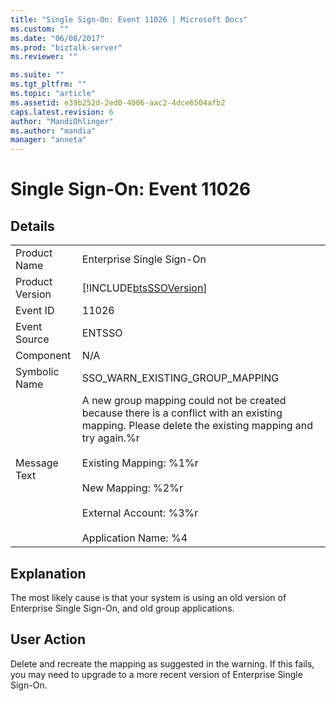 ```yaml
---
title: "Single Sign-On: Event 11026 | Microsoft Docs"
ms.custom: ""
ms.date: "06/08/2017"
ms.prod: "biztalk-server"
ms.reviewer: ""

ms.suite: ""
ms.tgt_pltfrm: ""
ms.topic: "article"
ms.assetid: e39b252d-2ed0-4006-aac2-4dce6504afb2
caps.latest.revision: 6
author: "MandiOhlinger"
ms.author: "mandia"
manager: "anneta"
---
```

# Single Sign-On: Event 11026
## Details  
  
|||  
|-|-|  
|Product Name|Enterprise Single Sign-On|  
|Product Version|[!INCLUDE[btsSSOVersion](../includes/btsssoversion-md.md)]|  
|Event ID|11026|  
|Event Source|ENTSSO|  
|Component|N/A|  
|Symbolic Name|SSO_WARN_EXISTING_GROUP_MAPPING|  
|Message Text|A new group mapping could not be created because there is a conflict with an existing mapping. Please delete the existing mapping and try again.%r<br /><br /> Existing Mapping: %1%r<br /><br /> New Mapping: %2%r<br /><br /> External Account: %3%r<br /><br /> Application Name: %4|  
  
## Explanation  
 The most likely cause is that your system is using an old version of Enterprise Single Sign-On, and old group applications.  
  
## User Action  
 Delete and recreate the mapping as suggested in the warning. If this fails, you may need to upgrade to a more recent version of Enterprise Single Sign-On.